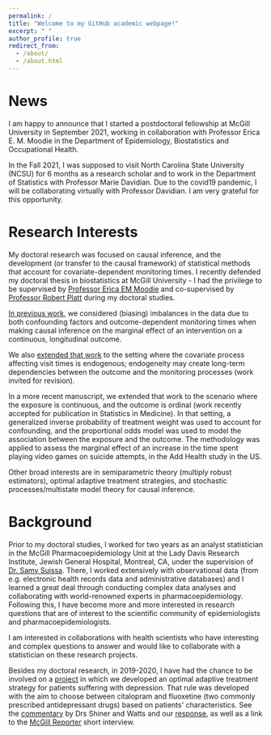 ```yaml
---
permalink: /
title: "Welcome to my GitHub academic webpage!"
excerpt: " "
author_profile: true
redirect_from: 
  - /about/
  - /about.html
---
```



News
======

I am happy to announce that I started a postdoctoral fellowship at McGill University in September 2021, working in collaboration with Professor Erica E. M. Moodie in the Department of Epidemiology, Biostatistics and Occupational Health.  

In the Fall 2021, I was supposed to visit North Carolina State University (NCSU) for 6 months as a research scholar and to work in the Department of Statistics with Professor Marie Davidian. Due to the covid19 pandemic, I will be collaborating virtually with Professor Davidian. I am very grateful for this opportunity.  

 
Research Interests
======

My doctoral research was focused on causal inference, and the development (or transfer to the causal framework) of statistical methods that account for covariate-dependent monitoring times. I recently defended my doctoral thesis in biostatistics at McGill University - I had the privilege to be supervised by <a href="https://www.ericamoodie.com/">Professor Erica EM Moodie</a> and co-supervised by <a href="https://www.mcgill.ca/epi-biostat-occh/robert-william-platt">Professor Robert Platt</a> during my doctoral studies. 

<a href="https://janiecoulombestat.github.io/publication/2020-04-25-paper-1-Weighted-Regression">In previous work</a>, we considered (biasing) imbalances in the data due to both confounding factors and outcome-dependent monitoring times when making causal inference on the marginal effect of an intervention on a continuous, longitudinal outcome. 

We also <a href="https://arxiv.org/pdf/2106.14364.pdf">extended that work</a> to the setting where the covariate process affecting visit times is endogenous; endogeneity may create long-term dependencies between the outcome and the monitoring processes (work invited for revision).

In a more recent manuscript, we extended that work to the scenario where the exposure is continuous, and the outcome is ordinal (work recently accepted for publication in Statistics in Medicine). In that setting, a generalized inverse probability of treatment weight was used to account for confounding, and the proportional odds model was used to model the association between the exposure and the outcome. The methodology was applied to assess the marginal effect of an increase in the time spent playing video games on suicide attempts, in the Add Health study in the US.

Other broad interests are in semiparametric theory (multiply robust estimators), optimal adaptive treatment strategies, and stochastic processes/multistate model theory for causal inference. 

Background
======

Prior to my doctoral studies, I worked for two years as an analyst statistician in the McGill Pharmacoepidemiology Unit at the Lady Davis Research Institute, Jewish General Hospital, Montreal, CA, under the supervision of <a href="http://www.ladydavis.ca/fr/samysuissa">Dr. Samy Suissa</a>. There, I worked extensively with observational data (from e.g. electronic health records data and administrative databases) and I learned a great deal through conducting complex data analyses and collaborating with world-renowned experts in pharmacoepidemiology. Following this, I have become more and more interested in research questions that are of interest to the scientific community of epidemiologists and pharmacoepidemiologists. 

I am interested in collaborations with health scientists who have interesting and complex questions to answer and would like to collaborate with a statistician on these research projects.

Besides my doctoral research, in 2019-2020, I have had the chance to be involved on a <a href="https://janiecoulombestat.github.io/publication/2020-10-08-paper-2-ADDrugs">project</a> in which we developed an optimal adaptive treatment strategy for patients suffering with depression. That rule was developed with the aim to choose between citalopram and fluoxetine (two commonly prescribed antidepressant drugs) based on patients' characteristics. See the <a href="https://academic.oup.com/aje/advance-article/doi/10.1093/aje/kwaa261/6028713?searchresult=1">commentary</a> by Drs Shiner and Watts and our <a href="https://janiecoulombestat.github.io/publication/2020-12-04-paper-3-Response-AD">response</a>, as well as a link to the  <a href="https://reporter.mcgill.ca/individual-patients-arent-average-patients-personalized-approaches-to-depression/">McGill Reporter</a> short interview.  

 
 
